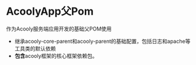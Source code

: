 AcoolyApp父Pom
====

作为Acooly服务端应用开发的基础父POM使用

* 继承acooly-core-parent和acooly-parent的基础配置，包括日志和apache等工具类的默认依赖
* **包含**acooly框架的核心框架依赖包。